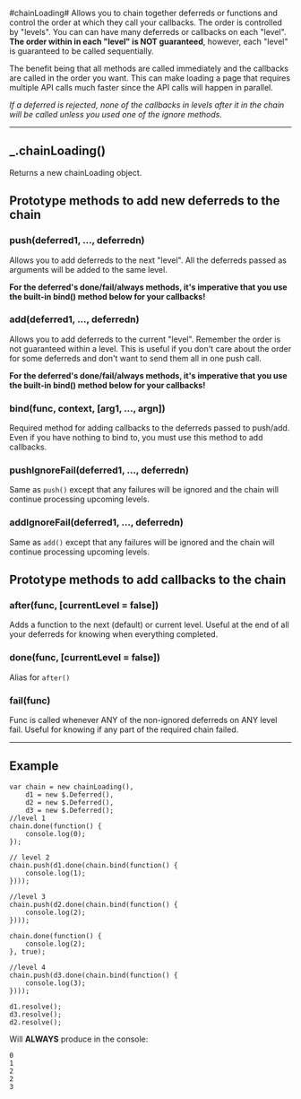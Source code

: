 #chainLoading#
Allows you to chain together deferreds or functions and control the order at which they call your callbacks. The order is controlled by "levels". You can can have many deferreds or callbacks on each "level".
**The order within in each "level" is NOT guaranteed**, however, each "level" is guaranteed to be called sequentially.

The benefit being that all methods are called immediately and the callbacks are called in the order you want. This can make loading a page that requires multiple API calls much faster since the API calls will happen in parallel.

_If a deferred is rejected, none of the callbacks in levels after it in the chain will be called unless you used one of the *ignore* methods._

--------------------------

## _.chainLoading() ##
Returns a new chainLoading object.

## Prototype methods to add new deferreds to the chain ##
### push(deferred1, ..., deferredn) ###
Allows you to add deferreds to the next "level". All the deferreds passed as arguments will be added to the same level.

**For the deferred's done/fail/always methods, it's imperative that you use the built-in bind() method below for your callbacks!**

### add(deferred1, ..., deferredn) ###
Allows you to add deferreds to the current "level". Remember the order is not guaranteed within a level. This is useful if you don't care about the order for some deferreds and don't want to send them all in one push call.

**For the deferred's done/fail/always methods, it's imperative that you use the built-in bind() method below for your callbacks!**

### bind(func, context, [arg1, ..., argn]) ###
Required method for adding callbacks to the deferreds passed to push/add. Even if you have nothing to bind to, you must use this method to add callbacks.

### pushIgnoreFail(deferred1, ..., deferredn) ###
Same as `push()` except that any failures will be ignored and the chain will continue processing upcoming levels.

### addIgnoreFail(deferred1, ..., deferredn) ###
Same as `add()` except that any failures will be ignored and the chain will continue processing upcoming levels.

## Prototype methods to add callbacks to the chain ##

### after(func, [currentLevel = false]) ###
Adds a function to the next (default) or current level. Useful at the end of all your deferreds for knowing when everything completed.

### done(func, [currentLevel = false]) ###
Alias for `after()`

### fail(func) ###
Func is called whenever ANY of the non-ignored deferreds on ANY level fail. Useful for knowing if any part of the required chain failed.

--------------------------

## Example ##

~~~
var chain = new chainLoading(),
    d1 = new $.Deferred(),
    d2 = new $.Deferred(),
    d3 = new $.Deferred();
//level 1
chain.done(function() {
    console.log(0);
});

// level 2
chain.push(d1.done(chain.bind(function() {
    console.log(1);
})));

//level 3
chain.push(d2.done(chain.bind(function() {
    console.log(2);
})));

chain.done(function() {
    console.log(2);
}, true);

//level 4
chain.push(d3.done(chain.bind(function() {
    console.log(3);
})));

d1.resolve();
d3.resolve();
d2.resolve();
~~~

Will **ALWAYS** produce in the console:
~~~
0
1
2
2
3
~~~
